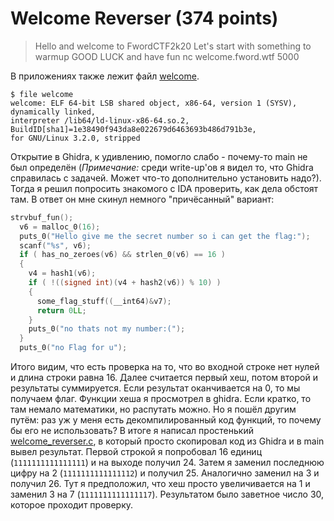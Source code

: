 # Welcome Reverser (374 points)

> Hello and welcome to FwordCTF2k20 Let's start with something to warmup GOOD LUCK and have fun
nc welcome.fword.wtf 5000

В приложениях также лежит файл [welcome](./welcome).

```
$ file welcome
welcome: ELF 64-bit LSB shared object, x86-64, version 1 (SYSV), dynamically linked, 
interpreter /lib64/ld-linux-x86-64.so.2, BuildID[sha1]=1e38490f943da8e022679d6463693b486d791b3e, 
for GNU/Linux 3.2.0, stripped
```

Открытие в Ghidra, к удивлению, помогло слабо - почему-то main не был определён (*Примечание:* среди write-up'ов
я видел то, что Ghidra справилась с задачей. Может что-то дополнительно установить надо?). Тогда я решил попросить 
знакомого с IDA проверить, как дела обстоят там. В ответ он мне скинул немного "причёсанный" вариант:

```c
strvbuf_fun();
  v6 = malloc_0(16);
  puts_0("Hello give me the secret number so i can get the flag:");
  scanf("%s", v6);
  if ( has_no_zeroes(v6) && strlen_0(v6) == 16 )
  {
    v4 = hash1(v6);
    if ( !((signed int)(v4 + hash2(v6)) % 10) )
    {
      some_flag_stuff((__int64)&v7);
      return 0LL;
    }
    puts_0("no thats not my number:(");
  }
  puts_0("no Flag for u");
```

Итого видим, что есть проверка на то, что во входной строке нет нулей и длина строки равна 16. Далее 
считается первый хеш, потом второй и результаты суммируется. Если результат оканчивается на 0, то мы получаем флаг.
Функции хеша я просмотрел в ghidra. Если кратко, то там немало математики, но распутать можно. Но я пошёл другим путём:
раз уж у меня есть декомпилированный код функций, то почему бы его не использовать? В итоге я написал простенький 
[welcome_reverser.c](./welcome_reverser.c), в который просто скопировал код из Ghidra и в main вывел результат.
Первой строкой я попробовал 16 единиц (`1111111111111111`) и на выходе получил 24. Затем я заменил последнюю
цифру на 2 (`1111111111111112`) и получил 25. Аналогично заменил на 3 и получил 26. Тут я предположил, что
хеш просто увеличивается на 1 и заменил 3 на 7 (`1111111111111117`). Результатом было заветное число 30, которое 
проходит проверку.
